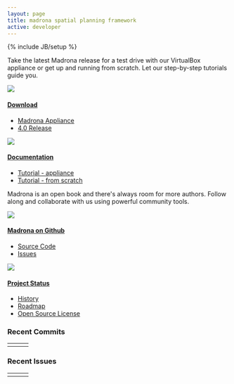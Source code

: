 ```yaml
---
layout: page
title: madrona spatial planning framework
active: developer
---
```

{% include JB/setup %}
<div class="row">
  <div class="span6">
    <div class="bugs">
      <div class="row">
        <div class="span6">
          <p>Take the latest Madrona release for a test drive with our VirtualBox appliance or get up and running from scratch.  Let our step-by-step tutorials guide you.</p>
        </div>
      </div>
      <div class="row">        
        <div class="span3">
            <div class="bug">
              <div class="row">
                <div class="pull-left icon">
                  <a href="http://www.github.com/ecotrust/madrona">
                    <img  src="{{ BASE_PATH }}/assets/img/download.png">
                  </a>
                </div>
                <div class="pull-left">
                  <h4><a href="https://github.com/Ecotrust/madrona/downloads">Download</a></h4>
                  <ul class="unstyled">
                    <li><a href="https://github.com/Ecotrust/madrona/wiki/Madrona-Virtual-Machine">Madrona Appliance</a></li>
                    <li><a href="https://github.com/Ecotrust/madrona/downloads">4.0 Release</a></li>
                  </ul>
                </div>
              </div>
            </div>
        </div>
        <div class="span3">
            <div class="bug">
              <div class="row">
                <div class="pull-left icon">
                  <a href="http://ecotrust.github.com/madrona/docs/"><img src="{{ BASE_PATH }}/assets/img/documentation.png"></a>
                </div>
                <div class="pull-left">
                  <h4><a href="http://ecotrust.github.com/madrona/docs/">Documentation</a></h4>
                  <ul class="unstyled">
                    <li><a href="http://ecotrust.github.com/madrona/docs/tutorial_appgen.html">Tutorial - appliance</a></li>
                    <li><a href="http://ecotrust.github.com/madrona/docs/tutorial_scratch.html">Tutorial - from scratch</a></li>
                  </ul>
                </div>
              </div>
            </div>
        </div>
      </div>
      <div class="row">
        <div class="span6">
          <p>Madrona is an open book and there's always room for more authors.  Follow along and collaborate with us using powerful community tools.</p>
        </div>        
        <div class="span3">            
            <div class="bug">
              <div class="row">
                <div class="pull-left icon">
                  <a href="http://www.github.com/ecotrust/madrona">
                    <img  src="{{ BASE_PATH }}/assets/img/github.png">
                  </a>
                </div>
                <div class="pull-left">
                  <h4><a href="http://www.github.com/ecotrust/madrona">Madrona on Github</a></h4>
                  <ul class="unstyled">
                    <li><a href="http://www.github.com/ecotrust/madrona">Source Code</a></li>
                    <li><a href="http://www.github.com/ecotrust/madrona/issues">Issues</a></li>
                  </ul>
                </div>
              </div>
            </div>
        </div>      
        <div class="span3">
            <div class="bug">
              <div class="row">
                <div class="pull-left icon">
                  <a href="http://ecotrust.github.com/madrona/docs/"><img src="{{ BASE_PATH }}/assets/img/hourglass.png"></a>
                </div>
                <div class="pull-left">
                  <h4><a href="http://ecotrust.github.com/madrona/docs/">Project Status</a></h4>
                  <ul class="unstyled">
                    <li><a href="{{ BASE_PATH }}/experience/history.html">History</a></li>
                    <li><a href="{{ BASE_PATH }}/developer/roadmap.html">Roadmap</a></li>
                    <li><a href="{{ BASE_PATH }}/developer/roadmap.html">Open Source License</a></li>                                        
                  </ul>
                </div>
              </div>
            </div>
        </div>
      </div>
    </div>
    <div class="row">
      <div class="span6">
      </div>
    </div>
  </div>
  <div class="span6">
    <h3>Recent Commits</h3>
     <table id="commits-table" class="table table-striped table-condensed table-bordered">
      <tbody data-bind="foreach: $data">
        <tr class="commits-row" data-bind="attr: { 'data-content': commit.message }">
          <td><span data-bind="text: author.login"></span></td>
          <td><a data-bind="attr: { href: getCommitUrl(url()) }"><span data-bind="text: commit.message"></span></a></td>
          <td><span data-bind="text: formatDate(commit.author.date())"></span></td>
        </tr>
      </tbody>
    </table>
    <h3>Recent Issues</h3>
     <table id="issues-table" class="table table-striped table-condensed table-bordered">
      <tbody data-bind="foreach: $data">
        <tr class="issue-row" data-bind="attr: { 'data-content': body, 'data-original-title': 'Issue Text' }">
          <td><span data-bind="text: user.login"></span></td>
          <td><a data-bind="attr: { href: html_url } "><span data-bind="text: title"></span></a></td>
          <td><span data-bind="text: formatDate(updated_at())"></span></td>
        </tr>
      </tbody>
    </table>
   </div>
</div>


<script>
var viewModel = {};

window.getCommitUrl = function(url) {
  var base = 'https://github.com/Ecotrust/madrona/commit/',
      urlParts = url.split('/');
      return base + urlParts[urlParts.length-1];
}

window.formatDate = function(dateString) {
  var date = new Date(Date.parse(dateString));
  return [ date.getMonth() + 1, date.getDate(), date.getFullYear()].join('/');
}


$(document).ready(function () {
  var popoverOptions = {
    placement: 'bottom',
    html: true
  }
  
  $.ajax({
    url: 'https://api.github.com/repos/ecotrust/madrona/commits?per_page=5',
    method: 'GET',
    dataType: 'jsonp',
    success: function (res) {
      viewModel.commits = ko.mapping.fromJS(res.data);
      ko.applyBindings(viewModel.commits, document.getElementById('commits-table'));
      // $(".commits-row").popover(popoverOptions);
    }});
  $.ajax({
    url: 'https://api.github.com/repos/ecotrust/madrona/issues?per_page=5',
    method: 'GET',
    dataType: 'jsonp',
    success: function (res) {
      viewModel.issues = ko.mapping.fromJS(res.data);
      ko.applyBindings(viewModel.issues, document.getElementById('issues-table'));
      $(".issue-row").popover(popoverOptions);

    }});


})
</script>